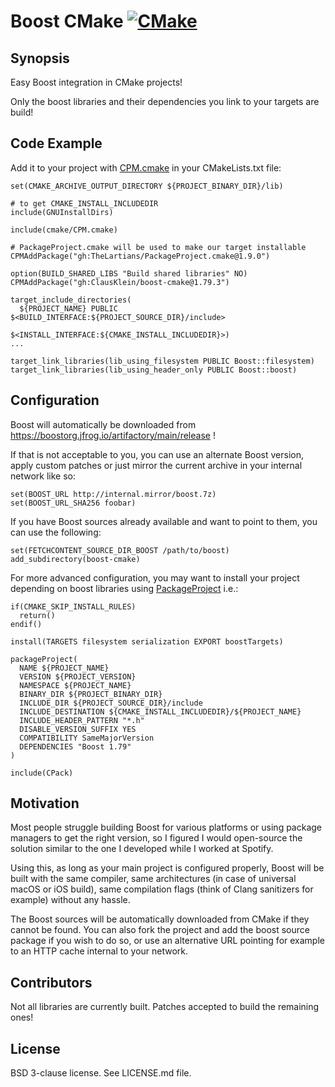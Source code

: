 # Boost CMake [![CMake](https://github.com/ClausKlein/boost-cmake/actions/workflows/cmake.yml/badge.svg)](https://github.com/ClausKlein/boost-cmake/actions/workflows/cmake.yml)

## Synopsis

Easy Boost integration in CMake projects!

Only the boost libraries and their dependencies you link to your targets are build!

## Code Example

Add it to your project with [CPM.cmake](https://github.com/cpm-cmake/CPM.cmake)
in your CMakeLists.txt file:

```
set(CMAKE_ARCHIVE_OUTPUT_DIRECTORY ${PROJECT_BINARY_DIR}/lib)

# to get CMAKE_INSTALL_INCLUDEDIR
include(GNUInstallDirs)

include(cmake/CPM.cmake)

# PackageProject.cmake will be used to make our target installable
CPMAddPackage("gh:TheLartians/PackageProject.cmake@1.9.0")

option(BUILD_SHARED_LIBS "Build shared libraries" NO)
CPMAddPackage("gh:ClausKlein/boost-cmake@1.79.3")

target_include_directories(
  ${PROJECT_NAME} PUBLIC $<BUILD_INTERFACE:${PROJECT_SOURCE_DIR}/include>
                         $<INSTALL_INTERFACE:${CMAKE_INSTALL_INCLUDEDIR}>)
...

target_link_libraries(lib_using_filesystem PUBLIC Boost::filesystem)
target_link_libraries(lib_using_header_only PUBLIC Boost::boost)
```

## Configuration

Boost will automatically be downloaded from https://boostorg.jfrog.io/artifactory/main/release !

If that is not acceptable to you, you can use an alternate Boost version, apply
custom patches or just mirror the current archive in your internal network like so:
```
set(BOOST_URL http://internal.mirror/boost.7z)
set(BOOST_URL_SHA256 foobar)
```

If you have Boost sources already available and want to point to them, you can use the following:
```
set(FETCHCONTENT_SOURCE_DIR_BOOST /path/to/boost)
add_subdirectory(boost-cmake)
```

For more advanced configuration, you may want to install your project depending on boost libraries
using [PackageProject](https://github.com/TheLartians/PackageProject.cmake) i.e.:
```
if(CMAKE_SKIP_INSTALL_RULES)
  return()
endif()

install(TARGETS filesystem serialization EXPORT boostTargets)

packageProject(
  NAME ${PROJECT_NAME}
  VERSION ${PROJECT_VERSION}
  NAMESPACE ${PROJECT_NAME}
  BINARY_DIR ${PROJECT_BINARY_DIR}
  INCLUDE_DIR ${PROJECT_SOURCE_DIR}/include
  INCLUDE_DESTINATION ${CMAKE_INSTALL_INCLUDEDIR}/${PROJECT_NAME}
  INCLUDE_HEADER_PATTERN "*.h"
  DISABLE_VERSION_SUFFIX YES
  COMPATIBILITY SameMajorVersion
  DEPENDENCIES "Boost 1.79"
)

include(CPack)
```

## Motivation

Most people struggle building Boost for various platforms or using package managers to get the right version, so I figured I would open-source the solution similar to the one I developed while I worked at Spotify.

Using this, as long as your main project is configured properly, Boost will be built with the same compiler, same architectures (in case of universal macOS or iOS build), same compilation flags (think of Clang sanitizers for example) without any hassle.

The Boost sources will be automatically downloaded from CMake if they cannot be found. You can also fork the project and add the boost source package if you wish to do so, or use an alternative URL pointing for example to an HTTP cache internal to your network.

## Contributors

Not all libraries are currently built. Patches accepted to build the remaining ones!

## License

BSD 3-clause license. See LICENSE.md file.
